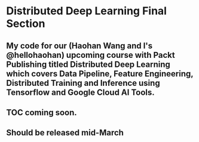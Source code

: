 # Distributed Deep Learning Final Section


## My code for our (Haohan Wang and I's @hellohaohan) upcoming course with Packt Publishing titled Distributed Deep Learning which covers Data Pipeline, Feature Engineering, Distributed Training and Inference using Tensorflow and Google Cloud AI Tools. 

## TOC coming soon. 

## Should be released mid-March